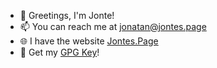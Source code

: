 - 👋 Greetings, I'm Jonte!
- 📫 You can reach me at jonatan@jontes.page
- 🌐 I have the website [Jontes.Page](https://jontes.page)
- 🔑 Get my [GPG Key](https://jontes.page/gpg.txt)!
